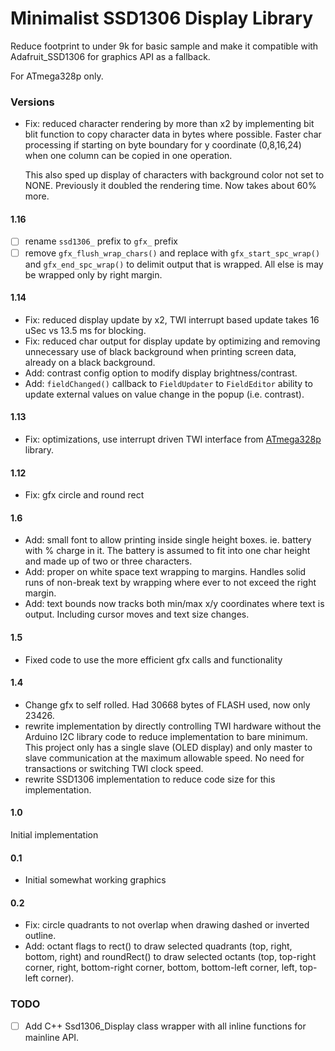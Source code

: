 # Minimalist SSD1306 Display Library

Reduce footprint to under 9k for basic sample and make it compatible
with Adafruit_SSD1306 for graphics API as a fallback.

For ATmega328p only.

### Versions

* Fix: reduced character rendering by more than x2 by implementing bit
  blit function to copy character data in bytes where possible. Faster
  char processing if starting on byte boundary for y coordinate
  (0,8,16,24) when one column can be copied in one operation.

  This also sped up display of characters with background color not set
  to NONE. Previously it doubled the rendering time. Now takes about 60%
  more.

#### 1.16

* [ ] rename `ssd1306_` prefix to `gfx_` prefix
* [ ] remove `gfx_flush_wrap_chars()` and replace with
    `gfx_start_spc_wrap()` and `gfx_end_spc_wrap()` to delimit output
    that is wrapped. All else is may be wrapped only by right margin.

#### 1.14

* Fix: reduced display update by x2, TWI interrupt based update takes 16
  uSec vs 13.5 ms for blocking.
* Fix: reduced char output for display update by optimizing and removing
  unnecessary use of black background when printing screen data, already
  on a black background.
* Add: contrast config option to modify display brightness/contrast.
* Add: `fieldChanged()` callback to `FieldUpdater` to `FieldEditor`
  ability to update external values on value change in the popup (i.e.
  contrast).

#### 1.13

* Fix: optimizations, use interrupt driven TWI interface from [ATmega328p](https://github.com/goessl/ATmega328P) library.

#### 1.12

* Fix: gfx circle and round rect

#### 1.6

* Add: small font to allow printing inside single height boxes. ie.
  battery with % charge in it. The battery is assumed to fit into one
  char height and made up of two or three characters.
* Add: proper on white space text wrapping to margins. Handles solid
  runs of non-break text by wrapping where ever to not exceed the right
  margin.
* Add: text bounds now tracks both min/max x/y coordinates where text is
  output. Including cursor moves and text size changes.


#### 1.5

* Fixed code to use the more efficient gfx calls and functionality

#### 1.4

* Change gfx to self rolled. Had 30668 bytes of FLASH used, now only
  23426\.
* rewrite implementation by directly controlling TWI hardware without
  the Arduino I2C library code to reduce implementation to bare minimum.
  This project only has a single slave (OLED display) and only master to
  slave communication at the maximum allowable speed. No need for
  transactions or switching TWI clock speed.
* rewrite SSD1306 implementation to reduce code size for this
  implementation.

#### 1.0

Initial implementation


#### 0.1

* Initial somewhat working graphics

#### 0.2

* Fix: circle quadrants to not overlap when drawing dashed or inverted
  outline.
* Add: octant flags to rect() to draw selected quadrants (top, right,
  bottom, right) and roundRect() to draw selected octants (top,
  top-right corner, right, bottom-right corner, bottom, bottom-left
  corner, left, top-left corner).


### TODO

* [ ] Add C++ Ssd1306_Display class wrapper with all inline functions
      for mainline API.




